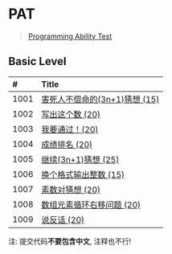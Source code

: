 # PAT
> [Programming Ability Test](https://www.patest.cn/)

## Basic Level
| #    | Title                                    | 
| :--- | :--------------------------------------- | 
| 1001 | [害死人不偿命的(3n+1)猜想 (15)][1001]       | 
| 1002 | [写出这个数 (20)][1002]                    | 
| 1003 | [我要通过！(20)][1003]                     | 
| 1004 | [成绩排名 (20)][1004]                      | 
| 1005 | [继续(3n+1)猜想 (25)][1005]                | 
| 1006 | [换个格式输出整数 (15)][1006]               | 
| 1007 | [素数对猜想 (20)][1007]                    | 
| 1008 | [数组元素循环右移问题 (20)][1008]           | 
| 1009 | [说反话 (20)][1009]                       | 
                 
注: 提交代码**不要包含中文**, 注释也不行!

[1001]: https://github.com/relish-wang/PAT/blob/master/hint/1001/README.md
[1002]: https://github.com/relish-wang/PAT/blob/master/hint/1002/README.md
[1003]: https://github.com/relish-wang/PAT/blob/master/hint/1003/README.md
[1004]: https://github.com/relish-wang/PAT/blob/master/hint/1004/README.md
[1005]: https://github.com/relish-wang/PAT/blob/master/hint/1005/README.md
[1006]: https://github.com/relish-wang/PAT/blob/master/hint/1006/README.md
[1007]: https://github.com/relish-wang/PAT/blob/master/hint/1007/README.md
[1008]: https://github.com/relish-wang/PAT/blob/master/hint/1008/README.md
[1009]: https://github.com/relish-wang/PAT/blob/master/hint/1009/README.md